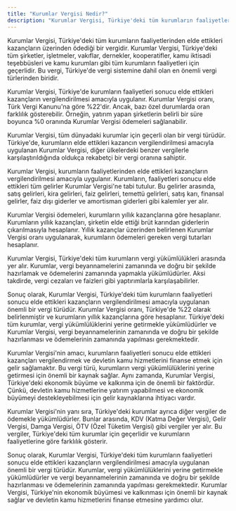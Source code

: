 ```yaml
---
title: "Kurumlar Vergisi Nedir?"
description: "Kurumlar Vergisi, Türkiye'deki tüm kurumların faaliyetlerinden elde ettikleri kazançların üzerinden ödediği bir vergidir."
---
```


Kurumlar Vergisi, Türkiye'deki tüm kurumların faaliyetlerinden elde ettikleri kazançların üzerinden ödediği bir
vergidir. Kurumlar Vergisi, Türkiye'deki tüm şirketler, işletmeler, vakıflar, dernekler, kooperatifler, kamu iktisadi
teşebbüsleri ve kamu kurumları gibi tüm kurumların faaliyetleri için geçerlidir. Bu vergi, Türkiye'de vergi sistemine
dahil olan en önemli vergi türlerinden biridir.

Kurumlar Vergisi, Türkiye'de kurumların faaliyetleri sonucu elde ettikleri kazançların vergilendirilmesi amacıyla
uygulanır. Kurumlar Vergisi oranı, Türk Vergi Kanunu'na göre %22'dir. Ancak, bazı özel durumlarda oran farklılık
gösterebilir. Örneğin, yatırım yapan şirketlerin belirli bir süre boyunca %0 oranında Kurumlar Vergisi ödemeleri
sağlanabilir.

Kurumlar Vergisi, tüm dünyadaki kurumlar için geçerli olan bir vergi türüdür. Türkiye'de, kurumların elde ettikleri
kazancın vergilendirilmesi amacıyla uygulanan Kurumlar Vergisi, diğer ülkelerdeki benzer vergilerle karşılaştırıldığında
oldukça rekabetçi bir vergi oranına sahiptir.

Kurumlar Vergisi, kurumların faaliyetlerinden elde ettikleri kazançların vergilendirilmesi amacıyla uygulanır.
Kurumların, faaliyetleri sonucu elde ettikleri tüm gelirler Kurumlar Vergisi'ne tabi tutulur. Bu gelirler arasında,
satış gelirleri, kira gelirleri, faiz gelirleri, temettü gelirleri, satış karı, finansal gelirler, faiz dışı giderler ve
amortisman giderleri gibi kalemler yer alır.

Kurumlar Vergisi ödemeleri, kurumların yıllık kazançlarına göre hesaplanır. Kurumların yıllık kazançları, şirketin elde
ettiği brüt karından giderlerin çıkarılmasıyla hesaplanır. Yıllık kazançlar üzerinden belirlenen Kurumlar Vergisi oranı
uygulanarak, kurumların ödemeleri gereken vergi tutarları hesaplanır.

Kurumlar Vergisi, Türkiye'deki tüm kurumların vergi yükümlülükleri arasında yer alır. Kurumlar, vergi beyannamelerini
zamanında ve doğru bir şekilde hazırlamak ve ödemelerini zamanında yapmakla yükümlüdürler. Aksi takdirde, vergi cezaları
ve faizleri gibi yaptırımlarla karşılaşabilirler.

Sonuç olarak, Kurumlar Vergisi, Türkiye'deki tüm kurumların faaliyetleri sonucu elde ettikleri kazançların
vergilendirilmesi amacıyla uygulanan önemli bir vergi türüdür. Kurumlar Vergisi oranı, Türkiye'de %22 olarak
belirlenmiştir ve kurumların yıllık kazançlarına göre hesaplanır. Türkiye'deki tüm kurumlar, vergi yükümlülüklerini
yerine getirmekle yükümlüdürler ve Kurumlar Vergisi, vergi beyannamelerinin zamanında ve doğru bir şekilde hazırlanması
ve ödemelerinin zamanında yapılması gerekmektedir.

Kurumlar Vergisi'nin amacı, kurumların faaliyetleri sonucu elde ettikleri kazançları vergilendirmek ve devletin kamu
hizmetlerini finanse etmek için gelir sağlamaktır. Bu vergi türü, kurumların vergi yükümlülüklerini yerine getirmesi
için önemli bir kaynak sağlar. Aynı zamanda, Kurumlar Vergisi, Türkiye'deki ekonomik büyüme ve kalkınma için de önemli
bir faktördür. Çünkü, devletin kamu hizmetlerine yatırım yapabilmesi ve ekonomik büyümeyi destekleyebilmesi için gelir
kaynaklarına ihtiyacı vardır.

Kurumlar Vergisi'nin yanı sıra, Türkiye'deki kurumlar ayrıca diğer vergiler de ödemekle yükümlüdürler. Bunlar arasında,
KDV (Katma Değer Vergisi), Gelir Vergisi, Damga Vergisi, ÖTV (Özel Tüketim Vergisi) gibi vergiler yer alır. Bu vergiler,
Türkiye'deki tüm kurumlar için geçerlidir ve kurumların faaliyetlerine göre farklılık gösterir.

Sonuç olarak, Kurumlar Vergisi, Türkiye'deki tüm kurumların faaliyetleri sonucu elde ettikleri kazançların
vergilendirilmesi amacıyla uygulanan önemli bir vergi türüdür. Kurumlar, vergi yükümlülüklerini yerine getirmekle
yükümlüdürler ve vergi beyannamelerinin zamanında ve doğru bir şekilde hazırlanması ve ödemelerinin zamanında yapılması
gerekmektedir. Kurumlar Vergisi, Türkiye'nin ekonomik büyümesi ve kalkınması için önemli bir kaynak sağlar ve devletin
kamu hizmetlerini finanse etmesine yardımcı olur.
